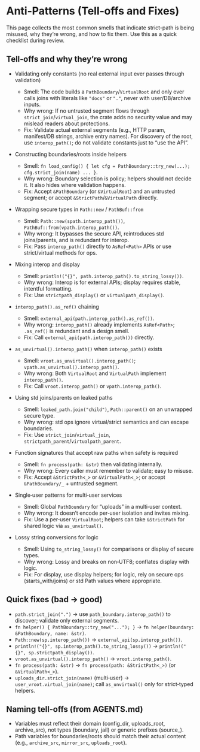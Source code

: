 # Anti‑Patterns (Tell‑offs and Fixes)

This page collects the most common smells that indicate strict-path is being misused, why they’re wrong, and how to fix them. Use this as a quick checklist during review.

## Tell‑offs and why they’re wrong

- Validating only constants (no real external input ever passes through validation)
  - Smell: The code builds a `PathBoundary`/`VirtualRoot` and only ever calls joins with literals like `"docs"` or `"."`, never with user/DB/archive inputs.
  - Why wrong: If no untrusted segment flows through `strict_join`/`virtual_join`, the crate adds no security value and may mislead readers about protections.
  - Fix: Validate actual external segments (e.g., HTTP param, manifest/DB strings, archive entry names). For discovery of the root, use `interop_path()`; do not validate constants just to “use the API”.

- Constructing boundaries/roots inside helpers
  - Smell: `fn load_config() { let cfg = PathBoundary::try_new(...); cfg.strict_join(name) ... }`.
  - Why wrong: Boundary selection is policy; helpers should not decide it. It also hides where validation happens.
  - Fix: Accept `&PathBoundary` (or `&VirtualRoot`) and an untrusted segment; or accept `&StrictPath`/`&VirtualPath` directly.

- Wrapping secure types in `Path::new` / `PathBuf::from`
  - Smell: `Path::new(spath.interop_path())`, `PathBuf::from(vpath.interop_path())`.
  - Why wrong: It bypasses the secure API, reintroduces std joins/parents, and is redundant for interop.
  - Fix: Pass `interop_path()` directly to `AsRef<Path>` APIs or use strict/virtual methods for ops.

- Mixing interop and display
  - Smell: `println!("{}", path.interop_path().to_string_lossy())`.
  - Why wrong: Interop is for external APIs; display requires stable, intentful formatting.
  - Fix: Use `strictpath_display()` or `virtualpath_display()`.

- `interop_path().as_ref()` chaining
  - Smell: `external_api(path.interop_path().as_ref())`.
  - Why wrong: `interop_path()` already implements `AsRef<Path>`; `.as_ref()` is redundant and a design smell.
  - Fix: Call `external_api(path.interop_path())` directly.

- `as_unvirtual().interop_path()` when `interop_path()` exists
  - Smell: `vroot.as_unvirtual().interop_path()`; `vpath.as_unvirtual().interop_path()`.
  - Why wrong: Both `VirtualRoot` and `VirtualPath` implement `interop_path()`.
  - Fix: Call `vroot.interop_path()` or `vpath.interop_path()`.

- Using std joins/parents on leaked paths
  - Smell: `leaked_path.join("child")`, `Path::parent()` on an unwrapped secure type.
  - Why wrong: std ops ignore virtual/strict semantics and can escape boundaries.
  - Fix: Use `strict_join`/`virtual_join`, `strictpath_parent`/`virtualpath_parent`.

- Function signatures that accept raw paths when safety is required
  - Smell: `fn process(path: &str)` then validating internally.
  - Why wrong: Every caller must remember to validate; easy to misuse.
  - Fix: Accept `&StrictPath<_>` or `&VirtualPath<_>`; or accept `&PathBoundary/_` + untrusted segment.

- Single‑user patterns for multi‑user services
  - Smell: Global `PathBoundary` for “uploads” in a multi‑user context.
  - Why wrong: It doesn’t encode per‑user isolation and invites mixing.
  - Fix: Use a per‑user `VirtualRoot`; helpers can take `&StrictPath` for shared logic via `as_unvirtual()`.

- Lossy string conversions for logic
  - Smell: Using `to_string_lossy()` for comparisons or display of secure types.
  - Why wrong: Lossy and breaks on non‑UTF8; conflates display with logic.
  - Fix: For display, use display helpers; for logic, rely on secure ops (starts_with/joins) or std Path values where appropriate.

## Quick fixes (bad → good)

- `path.strict_join(".")` → use `path_boundary.interop_path()` to discover; validate only external segments.
- `fn helper() { PathBoundary::try_new("..."); }` → `fn helper(boundary: &PathBoundary, name: &str)`.
- `Path::new(sp.interop_path())` → `external_api(sp.interop_path())`.
- `println!("{}", sp.interop_path().to_string_lossy())` → `println!("{}", sp.strictpath_display())`.
- `vroot.as_unvirtual().interop_path()` → `vroot.interop_path()`.
- `fn process(path: &str)` → `fn process(path: &StrictPath<_>)` (or `&VirtualPath<_>`).
- `uploads_dir.strict_join(name)` (multi‑user) → `user_vroot.virtual_join(name)`; call `as_unvirtual()` only for strict‑typed helpers.

## Naming tell‑offs (from AGENTS.md)

- Variables must reflect their domain (config_dir, uploads_root, archive_src), not types (boundary, jail) or generic prefixes (source_).
- Path variables for boundaries/roots should match their actual content (e.g., `archive_src`, `mirror_src`, `uploads_root`).
